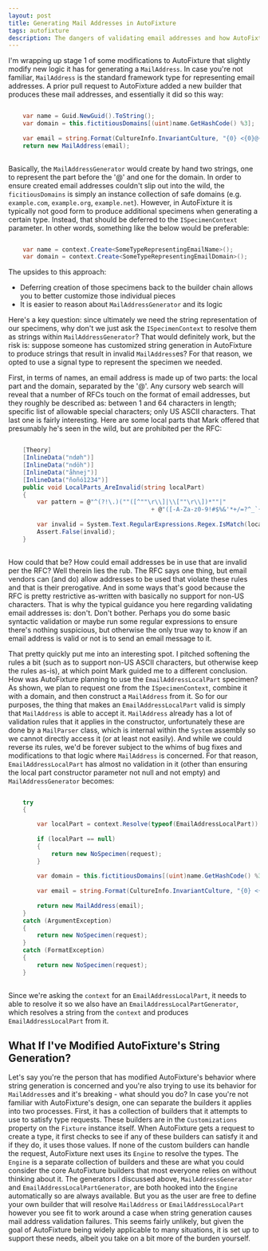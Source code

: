 ```yaml
---
layout: post
title: Generating Mail Addresses in AutoFixture
tags: autofixture
description: The dangers of validating email addresses and how AutoFixture produces mail addresses for you.
---
```

I'm wrapping up stage 1 of some modifications to AutoFixture that slightly modify new logic it has for generating a `MailAddress`.  In case you're not familiar, `MailAddress` is the standard framework type for representing email addresses.  A prior pull request to AutoFixture added a new builder that produces these mail addresses, and essentially it did so this way:

````c#

	var name = Guid.NewGuid().ToString();
	var domain = this.fictitiousDomains[(uint)name.GetHashCode() %3];
	
	var email = string.Format(CultureInfo.InvariantCulture, "{0} <{0}@{1}>", name, domain);
    return new MailAddress(email);
	
````

Basically, the `MailAddressGenerator` would create by hand two strings, one to represent the part before the '@' and one for the domain.  In order to ensure created email addresses couldn't slip out into the wild, the `ficitiousDomains` is simply an instance collection of safe domains (e.g. `example.com`, `example.org`, `example.net`).  However, in AutoFixture it is typically not good form to produce additional specimens when generating a certain type.  Instead, that should be deferred to the `ISpecimenContext` parameter.  In other words, something like the below would be preferable:

````c#

	var name = context.Create<SomeTypeRepresentingEmailName>();
	var domain = context.Create<SomeTypeRepresentingEmailDomain>();

````

The upsides to this approach:

- Deferring creation of those specimens back to the builder chain allows you to better customize those individual pieces
- It is easier to reason about `MailAddressGenerator` and its logic

Here's a key question:  since ultimately we need the string representation of our specimens, why don't we just ask the `ISpecimenContext` to resolve them as strings within `MailAddressGenerator`?  That would definitely work, but the risk is: suppose someone has customized string generation in AutoFixture to produce strings that result in invalid `MailAddress`es?  For that reason, we opted to use a signal type to represent the specimen we needed.  

First, in terms of names, an email address is made up of two parts: the local part and the domain, separated by the '@'.  Any cursory web search will reveal that a number of RFCs touch on the format of email addresses, but they roughly be described as:  between 1 and 64 characters in length; specific list of allowable special characters; only US ASCII characters.  That last one is fairly interesting.  Here are some local parts that Mark offered that presumably he's seen in the wild, but are prohibited per the RFC:

````c#

	[Theory]
    [InlineData("ndøh")]
    [InlineData("ndöh")]
    [InlineData("åhnej")]
    [InlineData("ñoñó1234")]
    public void LocalParts_AreInvalid(string localPart)
    {
        var pattern = @"^(?!\.)(""([^""\r\\]|\\[""\r\\])*""|"
                                        + @"([-A-Za-z0-9!#$%&'*+/=?^_`{|}~]|(?<!\.)\.)*)(?<!\.)$";
            
        var invalid = System.Text.RegularExpressions.Regex.IsMatch(localPart, pattern);
        Assert.False(invalid);    
	}
	
````

How could that be?  How could email addresses be in use that are invalid per the RFC?  Well therein lies the rub.  The RFC says one thing, but email vendors can (and do) allow addresses to be used that violate these rules and that is their prerogative.  And in some ways that's good because the RFC is pretty restrictive as-written with basically no support for non-US characters.  That is why the typical guidance you here regarding validating email addresses is:  don't.  Don't bother.  Perhaps you do some basic syntactic validation or maybe run some regular expressions to ensure there's nothing suspicious, but otherwise the only true way to know if an email address is valid or not is to send an email message to it.  

That pretty quickly put me into an interesting spot.  I pitched softening the rules a bit (such as to support non-US ASCII characters, but otherwise keep the rules as-is), at which point Mark guided me to a different conclusion.  How was AutoFixture planning to use the `EmailAddressLocalPart` specimen?  As shown, we plan to request one from the `ISpecimenContext`, combine it with a domain, and then construct a `MailAddress` from it.  So for our purposes, the thing that makes an `EmailAddressLocalPart` valid is simply that `MailAddress` is able to accept it.  `MailAddress` already has a lot of validation rules that it applies in the constructor, unfortunately these are done by a `MailParser` class, which is internal within the `System` assembly so we cannot directly access it (or at least not easily).  And while we could reverse its rules, we'd be forever subject to the whims of bug fixes and modifications to that logic where `MailAddress` is concerned.  For that reason, `EmailAddressLocalPart` has almost no validation in it (other than ensuring the local part constructor parameter not null and not empty) and `MailAddressGenerator` becomes:

````c#

	try 
	{

		var localPart = context.Resolve(typeof(EmailAddressLocalPart)) as EmailAddressLocalPart;
		
		if (localPart == null)
		{
			return new NoSpecimen(request);
		}
		
		var domain = this.fictitiousDomains[(uint)name.GetHashCode() %3];
		
		var email = string.Format(CultureInfo.InvariantCulture, "{0} <{0}@{1}>", localPart, domain);	
		
		return new MailAddress(email);
	}
	catch (ArgumentException)
	{
		return new NoSpecimen(request);
	}
	catch (FormatException)
	{
		return new NoSpecimen(request);
	}
	
````

Since we're asking the `context` for an `EmailAddressLocalPart`, it needs to able to resolve it so we also have an `EmailAddressLocalPartGenerator`, which resolves a string from the `context` and produces `EmailAddressLocalPart` from it.  

<h2>What If I've Modified AutoFixture's String Generation?</h2>

Let's say you're the person that has modified AutoFixture's behavior where string generation is concerned and you're also trying to use its behavior for `MailAddress`es and it's breaking - what should you do?  In case you're not familiar with AutoFixture's design, one can separate the builders it applies into two processes.  First, it has a collection of builders that it attempts to use to satisfy type requests.  These builders are in the `Customizations` property on the `Fixture` instance itself.  When AutoFixture gets a request to create a type, it first checks to see if any of these builders can satisfy it and if they do, it uses those values.  If none of the custom builders can handle the request, AutoFixture next uses its `Engine` to resolve the types.  The `Engine` is a separate collection of builders and these are what you could consider the core AutoFixture builders that most everyone relies on without thinking about it.  The generators I discussed above, `MailAddressGenerator` and `EmailAddressLocalPartGenerator`, are both hooked into the `Engine` automatically so are always available.  But you as the user are free to define your own builder that will resolve `MailAddress` or `EmailAddressLocalPart` however you see fit to work around a case when string generation causes mail address validation failures.  This seems fairly unlikely, but given the goal of AutoFixture being widely applicable to many situations, it is set up to support these needs, albeit you take on a bit more of the burden yourself.  


